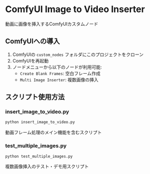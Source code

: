 # ComfyUI Image to Video Inserter

動画に画像を挿入するComfyUIカスタムノード

## ComfyUIへの導入

1. ComfyUIの `custom_nodes` フォルダにこのプロジェクトをクローン
2. ComfyUIを再起動
3. ノードメニューから以下のノードが利用可能:
   - `Create Blank Frames`: 空白フレーム作成
   - `Multi Image Inserter`: 複数画像の挿入

## スクリプト使用方法

### insert_image_to_video.py
```bash
python insert_image_to_video.py
```
動画フレーム処理のメイン機能を含むスクリプト

### test_multiple_images.py
```bash
python test_multiple_images.py
```
複数画像挿入のテスト・デモ用スクリプト